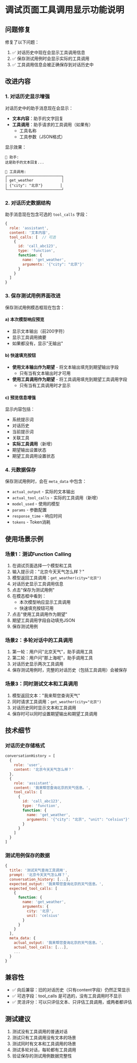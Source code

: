 # 调试页面工具调用显示功能说明

## 问题修复

修复了以下问题：
1. ✅ 对话历史中现在会显示工具调用信息
2. ✅ 保存测试用例时会显示实际的工具调用
3. ✅ 工具调用信息会被正确保存到对话历史中

## 改进内容

### 1. 对话历史显示增强

对话历史中的助手消息现在会显示：
- **文本内容**：助手的文字回复
- **工具调用**：助手请求的工具调用（如果有）
  - 工具名称
  - 工具参数（JSON格式）

显示效果：
```
🤖 助手:
这是助手的文本回复...

🔧 工具调用:
┌─────────────────────────┐
│ get_weather             │
│ {"city": "北京"}        │
└─────────────────────────┘
```

### 2. 对话历史数据结构

助手消息现在包含可选的 `tool_calls` 字段：

```javascript
{
  role: 'assistant',
  content: '文本内容',
  tool_calls: [  // 可选
    {
      id: 'call_abc123',
      type: 'function',
      function: {
        name: 'get_weather',
        arguments: '{"city": "北京"}'
      }
    }
  ]
}
```

### 3. 保存测试用例界面改进

保存测试用例模态框现在包含：

#### a) 本次模型响应预览
- 显示文本输出（前200字符）
- 显示工具调用摘要
- 如果都没有，显示"无输出"

#### b) 快速填充按钮
- **使用文本输出作为期望** - 将文本输出填充到期望输出字段
  - 只有当有文本输出时才可用
- **使用工具调用作为期望** - 将工具调用填充到期望工具调用字段
  - 只有当有工具调用时才显示

#### c) 预览信息增强
显示内容包括：
- 系统提示词
- 对话历史
- 当前提示词
- 关联工具
- **实际工具调用**（新增）
- 期望输出设置状态
- 期望工具调用设置状态

### 4. 元数据保存

保存测试用例时，会在 `meta_data` 中包含：
- `actual_output` - 实际的文本输出
- `actual_tool_calls` - 实际的工具调用（新增）
- `model_used` - 使用的模型
- `params` - 参数配置
- `response_time` - 响应时间
- `tokens` - Token消耗

## 使用场景示例

### 场景1：测试Function Calling

1. 在调试页面选择一个模型和工具
2. 输入提示词："北京今天天气怎么样？"
3. 模型返回工具调用：`get_weather(city="北京")`
4. 对话历史显示工具调用信息
5. 点击"保存为测试用例"
6. 在模态框中看到：
   - 本次模型响应显示工具调用
   - 快速填充按钮可用
7. 点击"使用工具调用作为期望"
8. 期望工具调用字段自动填充JSON
9. 保存测试用例

### 场景2：多轮对话中的工具调用

1. 第一轮：用户问"北京天气"，助手调用工具
2. 第二轮：用户问"那上海呢"，助手调用工具
3. 对话历史显示两次工具调用
4. 保存测试用例时，完整的对话历史（包括工具调用）会被保存

### 场景3：同时测试文本和工具调用

1. 模型返回文本："我来帮您查询天气"
2. 同时请求工具调用：`get_weather(city="北京")`
3. 对话历史同时显示文本和工具调用
4. 保存时可以同时设置期望输出和期望工具调用

## 技术细节

### 对话历史存储格式

```javascript
conversationHistory = [
  {
    role: 'user',
    content: '北京今天天气怎么样？'
  },
  {
    role: 'assistant',
    content: '我来帮您查询北京的天气信息。',
    tool_calls: [
      {
        id: 'call_abc123',
        type: 'function',
        function: {
          name: 'get_weather',
          arguments: '{"city": "北京", "unit": "celsius"}'
        }
      }
    ]
  }
]
```

### 测试用例保存的数据

```javascript
{
  title: '测试天气查询工具调用',
  prompt: '北京今天天气怎么样？',
  conversation_history: [...],
  expected_output: '我来帮您查询北京的天气信息。',
  expected_tool_calls: [
    {
      function: {
        name: 'get_weather',
        arguments: {
          city: '北京',
          unit: 'celsius'
        }
      }
    }
  ],
  meta_data: {
    actual_output: '我来帮您查询北京的天气信息。',
    actual_tool_calls: [...],
    ...
  }
}
```

## 兼容性

- ✅ 向后兼容：旧的对话历史（只有content字段）仍然正常显示
- ✅ 可选字段：tool_calls 是可选的，没有工具调用时不显示
- ✅ 灵活评分：可以只评估文本、只评估工具调用，或两者都评估

## 测试建议

1. 测试没有工具调用的普通对话
2. 测试只有工具调用没有文本的场景
3. 测试同时有文本和工具调用的场景
4. 测试多轮对话，每轮都有工具调用
5. 验证保存的测试用例数据完整性
